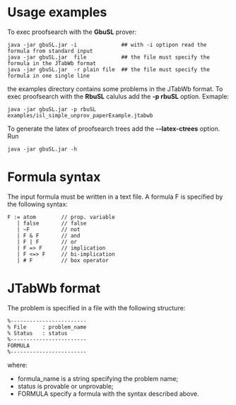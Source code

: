 # Usage examples

To exec proofsearch with the **GbuSL** prover:

```
java -jar gbuSL.jar -i              ## with -i optipon read the formula from standard input
java -jar gbuSL.jar  file           ## the file must specify the formula in the JTabWb format
java -jar gbuSL.jar  -r plain file  ## the file must specify the formula in one single line
```

the examples directory contains some problems in the JTabWb format.
To exec proofsearch with the **RbuSL** calulus add the **-p rbuSL**
option. Exmaple:

```
java -jar gbuSL.jar -p rbuSL examples/isl_simple_unprov_paperExample.jtabwb
```

To generate the latex of proofsearch trees add the **--latex-ctrees** option. Run

```
java -jar gbuSL.jar -h
```



# Formula syntax

The input formula must be written in a text file. A formula F is specified by the following syntax:

```
F := atom        // prop. variable
   | false       // false
   | ~F          // not 
   | F & F       // and
   | F | F       // or
   | F => F      // implication
   | F <=> F     // bi-implication
   | # F         // box operator
```

# JTabWb format

The problem is specified in a file with the following structure:

```
%------------------------
% File     : problem_name
% Status   : status
%------------------------
FORMULA
%------------------------
```

where:
- formula_name is a string specifying the problem name;
- status is provable or unprovable;
- FORMULA specify a formula with the syntax described above.